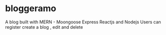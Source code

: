 # bloggeramo
A blog built with MERN - Moongoose Express Reactjs and Nodejs
Users can register create a blog , edit and delete


